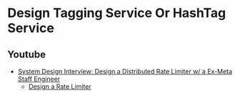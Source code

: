 # Design Tagging Service Or HashTag Service


## Youtube

- [System Design Interview: Design a Distributed Rate Limiter w/ a Ex-Meta Staff Engineer](https://www.youtube.com/watch?v=MIJFyUPG4Z4)
  - [Design a Rate Limiter](https://www.hellointerview.com/learn/system-design/problem-breakdowns/distributed-rate-limiter)

